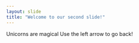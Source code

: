 ```yaml
---
layout: slide
title: "Welcome to our second slide!"
---
```

Unicorns are magical
Use the left arrow to go back!
